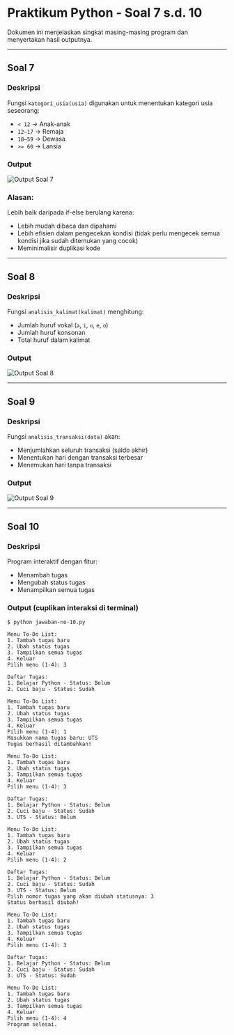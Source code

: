 # Praktikum Python - Soal 7 s.d. 10

Dokumen ini menjelaskan singkat masing-masing program dan menyertakan hasil outputnya.

---

## Soal 7

### Deskripsi
Fungsi `kategori_usia(usia)` digunakan untuk menentukan kategori usia seseorang:
- `< 12` → Anak-anak
- `12–17` → Remaja
- `18–59` → Dewasa
- `>= 60` → Lansia

### Output
![Output Soal 7](https://cdn.discordapp.com/attachments/1335953538785742869/1365368417036800010/Screenshot_From_2025-04-25_17-42-41.png?ex=680d0ded&is=680bbc6d&hm=0fec31d82dfa698d307d4547c85c0f19acbfbef602d3eba0c074913c1be94b2e)

### Alasan:
Lebih baik daripada if-else berulang karena:
- Lebih mudah dibaca dan dipahami
- Lebih efisien dalam pengecekan kondisi (tidak perlu mengecek semua kondisi jika sudah ditemukan yang cocok)
- Meminimalisir duplikasi kode

---

## Soal 8

### Deskripsi
Fungsi `analisis_kalimat(kalimat)` menghitung:
- Jumlah huruf vokal (`a`, `i`, `u`, `e`, `o`)
- Jumlah huruf konsonan
- Total huruf dalam kalimat

### Output
![Output Soal 8](https://cdn.discordapp.com/attachments/1335953538785742869/1365368417733050540/Screenshot_From_2025-04-25_17-43-09.png?ex=680d0dee&is=680bbc6e&hm=63f58fa6d3d57b157d8107f2afd971b783527140d6eb8841f5e92c52698be416)

---

## Soal 9

### Deskripsi
Fungsi `analisis_transaksi(data)` akan:
- Menjumlahkan seluruh transaksi (saldo akhir)
- Menentukan hari dengan transaksi terbesar
- Menemukan hari tanpa transaksi

### Output
![Output Soal 9](https://media.discordapp.net/attachments/1335953538785742869/1365366746135003196/Screenshot_From_2025-04-25_17-28-31.png?ex=680d0c5f&is=680bbadf&hm=1dd1175a8dd122bb967465836300b99b834d6699aa8c670033a4c8320ec791ee&=&format=webp&quality=lossless&width=1542&height=867)

---

## Soal 10

### Deskripsi
Program interaktif dengan fitur:
- Menambah tugas
- Mengubah status tugas
- Menampilkan semua tugas

### Output (cuplikan interaksi di terminal)
```
$ python jawaban-no-10.py 

Menu To-Do List:
1. Tambah tugas baru
2. Ubah status tugas
3. Tampilkan semua tugas
4. Keluar
Pilih menu (1-4): 3

Daftar Tugas:
1. Belajar Python - Status: Belum
2. Cuci baju - Status: Sudah

Menu To-Do List:
1. Tambah tugas baru
2. Ubah status tugas
3. Tampilkan semua tugas
4. Keluar
Pilih menu (1-4): 1
Masukkan nama tugas baru: UTS
Tugas berhasil ditambahkan!

Menu To-Do List:
1. Tambah tugas baru
2. Ubah status tugas
3. Tampilkan semua tugas
4. Keluar
Pilih menu (1-4): 3

Daftar Tugas:
1. Belajar Python - Status: Belum
2. Cuci baju - Status: Sudah
3. UTS - Status: Belum

Menu To-Do List:
1. Tambah tugas baru
2. Ubah status tugas
3. Tampilkan semua tugas
4. Keluar
Pilih menu (1-4): 2

Daftar Tugas:
1. Belajar Python - Status: Belum
2. Cuci baju - Status: Sudah
3. UTS - Status: Belum
Pilih nomor tugas yang akan diubah statusnya: 3
Status berhasil diubah!

Menu To-Do List:
1. Tambah tugas baru
2. Ubah status tugas
3. Tampilkan semua tugas
4. Keluar
Pilih menu (1-4): 3

Daftar Tugas:
1. Belajar Python - Status: Belum
2. Cuci baju - Status: Sudah
3. UTS - Status: Sudah

Menu To-Do List:
1. Tambah tugas baru
2. Ubah status tugas
3. Tampilkan semua tugas
4. Keluar
Pilih menu (1-4): 4
Program selesai.
```
